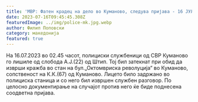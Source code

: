 ```yaml
---
title: 'МВР: Фатен крадец на дело во Куманово, следува пријава - 16 ЈУЛИ 2023'
date: 2023-07-16T09:45:45.308Z
featuredImage: ../img/police-mk.jpg.webp
author: Филип Поповски
category: македонија
featured: true
---
```

На 16.07.2023 во 02.45 часот, полициски службеници од СВР Куманово го лишиле од слобода А.Ј.(22) од Штип. Тој бил затекнат при обид да изврши кражба во стан на бул.„Октомвриска револуција“ во Куманово, сопственост на К.К.(67) од Куманово.
Лицето било задржано во полициска станица и со него бил извршен службен разговор. По целосно документирање на случајот против  него ќе биде поднесена соодветна пријава. 
